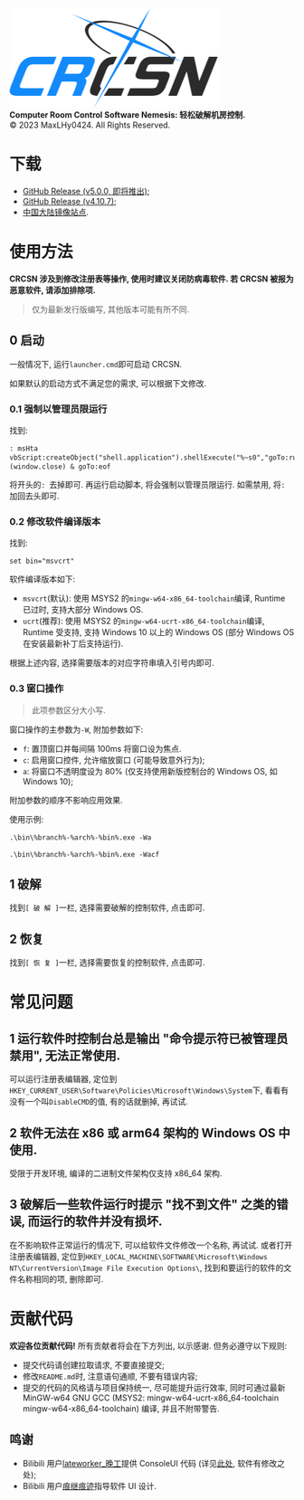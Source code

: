 ![logo](logo.png)\
**Computer Room Control Software Nemesis: 轻松破解机房控制.**\
©️ 2023 MaxLHy0424. All Rights Reserved.

# 下载

- [GitHub Release (v5.0.0, 即将推出)](https://github.com/MaxLHy0424/CRCSN/releases/download/v5.0.0/CRCSN-v5.0.0.7z);
- [GitHub Release (v4.10.7)](https://github.com/MaxLHy0424/CRCSN/releases/download/v4.10.7/CRCSN_v4-10-7_x64.7z);
- [中国大陆镜像站点](https://www.123pan.com/s/UzthTd-MkTRh.html).

# 使用方法

**CRCSN 涉及到修改注册表等操作, 使用时建议关闭防病毒软件. 若 CRCSN 被报为恶意软件, 请添加排除项.**

> 仅为最新发行版编写, 其他版本可能有所不同.

## 0 启动

一般情况下, 运行`launcher.cmd`即可启动 CRCSN.

如果默认的启动方式不满足您的需求, 可以根据下文修改.

### 0.1 强制以管理员限运行

找到:
```Batch
: msHta vbScript:createObject("shell.application").shellExecute("%~s0","goTo:runAs","","runAs",1)(window.close) & goTo:eof
```

将开头的`: `去掉即可. 再运行启动脚本, 将会强制以管理员限运行. 如需禁用, 将`: `加回去头即可.

### 0.2 修改软件编译版本

找到:
```Batch
set bin="msvcrt"
```

软件编译版本如下:
 - `msvcrt`(默认): 使用 MSYS2 的`mingw-w64-x86_64-toolchain`编译, Runtime 已过时, 支持大部分 Windows OS.
 - `ucrt`(推荐): 使用 MSYS2 的`mingw-w64-ucrt-x86_64-toolchain`编译, Runtime 受支持, 支持 Windows 10 以上的 Windows OS (部分 Windows OS 在安装最新补丁后支持运行).

根据上述内容, 选择需要版本的对应字符串填入引号内即可.

### 0.3 窗口操作

> 此项参数区分大小写.

窗口操作的主参数为`-W`, 附加参数如下:
 - `f`: 置顶窗口并每间隔 100ms 将窗口设为焦点.
 - `c`: 启用窗口控件, 允许缩放窗口 (可能导致意外行为);
 - `a`: 将窗口不透明度设为 80% (仅支持使用新版控制台的 Windows OS, 如 Windows 10);

附加参数的顺序不影响应用效果.

使用示例:
```Batch
.\bin\%branch%-%arch%-%bin%.exe -Wa
```
```Batch
.\bin\%branch%-%arch%-%bin%.exe -Wacf
```

## 1 破解

找到`[ 破 解 ]`一栏, 选择需要破解的控制软件, 点击即可.

## 2 恢复

找到`[ 恢 复 ]`一栏, 选择需要恢复的控制软件, 点击即可.

# 常见问题

## 1 运行软件时控制台总是输出 "命令提示符已被管理员禁用", 无法正常使用.

可以运行注册表编辑器, 定位到`HKEY_CURRENT_USER\Software\Policies\Microsoft\Windows\System`下, 看看有没有一个叫`DisableCMD`的值, 有的话就删掉, 再试试.

## 2 软件无法在 x86 或 arm64 架构的 Windows OS 中使用.

受限于开发环境, 编译的二进制文件架构仅支持 x86_64 架构.

## 3 破解后一些软件运行时提示 "找不到文件" 之类的错误, 而运行的软件并没有损坏.

在不影响软件正常运行的情况下, 可以给软件文件修改一个名称, 再试试. 或者打开注册表编辑器, 定位到`HKEY_LOCAL_MACHINE\SOFTWARE\Microsoft\Windows NT\CurrentVersion\Image File Execution Options\`, 找到和要运行的软件的文件名称相同的项, 删除即可.

# 贡献代码

**欢迎各位贡献代码!** 所有贡献者将会在下方列出, 以示感谢. 但务必遵守以下规则:
- 提交代码请创建拉取请求, 不要直接提交;
- 修改`README.md`时, 注意语句通顺, 不要有错误内容;
- 提交的代码的风格请与项目保持统一, 尽可能提升运行效率, 同时可通过最新 MinGW-w64 GNU GCC (MSYS2: mingw-w64-ucrt-x86_64-toolchain mingw-w64-x86_64-toolchain) 编译, 并且不附带警告.

## 鸣谢

- Bilibili 用户[lateworker_晚工](https://space.bilibili.com/39337803)提供 ConsoleUI 代码 (详见[此处](https://www.bilibili.com/video/BV1X14y1n7S4/), 软件有修改之处);
- Bilibili 用户[痕继痕迹](https://space.bilibili.com/39337803)指导软件 UI 设计.